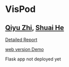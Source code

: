 # VisPod
## [Qiyu Zhi](http://www3.nd.edu/~qzhi/), [Shuai He](http://www3.nd.edu/~she1/)

[Detailed Report](http://www3.nd.edu/~qzhi/vispod/)

[web version Demo](http://www3.nd.edu/~qzhi/vispod/demo)

Flask app not deployed yet




